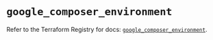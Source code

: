 # `google_composer_environment`

Refer to the Terraform Registry for docs: [`google_composer_environment`](https://registry.terraform.io/providers/hashicorp/google-beta/6.20.0/docs/resources/google_composer_environment).
